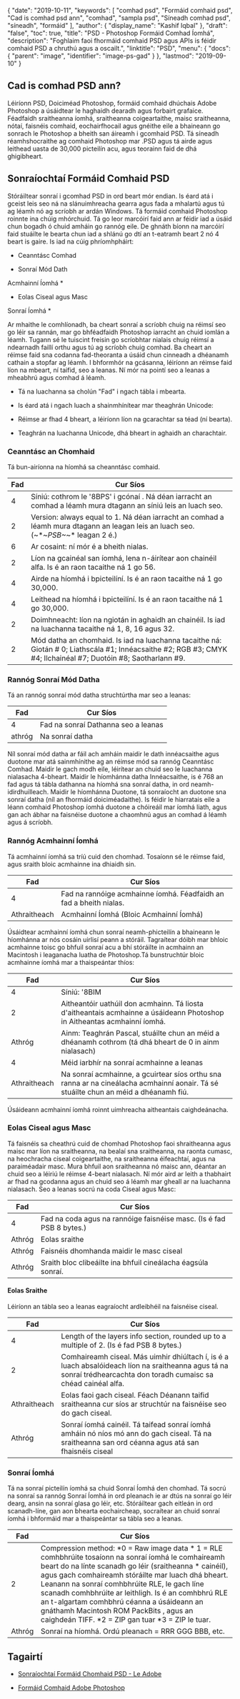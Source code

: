 {
  "date": "2019-10-11",
  "keywords": [
"comhad psd",
"Formáid comhaid psd",
"Cad is comhad psd ann",
"comhad",
"sampla psd",
"Síneadh comhad psd",
"síneadh",
"formáid"
],
  "author": {
    "display_name": "Kashif Iqbal"
},
  "draft": "false",
  "toc": true,
  "title": "PSD - Photoshop Formáid Comhad Íomhá",
  "description": "Foghlaim faoi fhormáid comhaid PSD agus APIs is féidir comhaid PSD a chruthú agus a oscailt.",
  "linktitle": "PSD",
  "menu": {
    "docs": {
      "parent": "image",
      "identifier": "image-ps-gad"
}
},
  "lastmod": "2019-09-10"
}

## Cad is comhad PSD ann?

Léiríonn PSD, Doiciméad Photoshop, formáid comhaid dhúchais Adobe Photoshop a úsáidtear le haghaidh dearadh agus forbairt grafaice. Féadfaidh sraitheanna íomhá, sraitheanna coigeartaithe, maisc sraitheanna, nótaí, faisnéis comhaid, eochairfhocail agus gnéithe eile a bhaineann go sonrach le Photoshop a bheith san áireamh i gcomhaid PSD. Tá síneadh réamhshocraithe ag comhaid Photoshop mar .PSD agus tá airde agus leithead uasta de 30,000 picteilín acu, agus teorainn faid de dhá ghigibheart.

## Sonraíochtaí Formáid Comhaid PSD ##

Stóráiltear sonraí i gcomhad PSD in ord beart mór endian. Is éard atá i gceist leis seo ná na slánuimhreacha gearra agus fada a mhalartú agus tú ag léamh nó ag scríobh ar ardán Windows. Tá formáid comhaid Photoshop roinnte ina chúig mhórchuid. Tá go leor marcóirí faid ann ar féidir iad a úsáid chun bogadh ó chuid amháin go rannóg eile. De ghnáth bíonn na marcóirí faid stuáilte le bearta chun iad a shlánú go dtí an t-eatramh beart 2 nó 4 beart is gaire. Is iad na cúig phríomhpháirt:

* Ceanntásc Comhad

* Sonraí Mód Dath

Acmhainní Íomhá *

* Eolas Ciseal agus Masc

Sonraí Íomhá *


Ar mhaithe le comhlíonadh, ba cheart sonraí a scríobh chuig na réimsí seo go léir sa rannán, mar go bhféadfaidh Photoshop iarracht an chuid iomlán a léamh. Tugann sé le tuiscint freisin go scríobhtar nialais chuig réimsí a ndearnadh faillí orthu agus tú ag scríobh chuig comhad. Ba cheart an réimse faid sna codanna fad-theoranta a úsáid chun cinneadh a dhéanamh cathain a stopfar ag léamh. I bhformhór na gcásanna, léiríonn an réimse faid líon na mbeart, ní taifid, seo a leanas. Ní mór na pointí seo a leanas a mheabhrú agus comhad á léamh.

* Tá na luachanna sa cholún "Fad" i ngach tábla i mbearta.

* Is éard atá i ngach luach a shainmhínítear mar theaghrán Unicode:

* Réimse ar fhad 4 bheart, a léiríonn líon na gcarachtar sa téad (ní bearta).

* Teaghrán na luachanna Unicode, dhá bheart in aghaidh an charachtair.


### Ceanntásc an Chomhaid ###

Tá bun-airíonna na híomhá sa cheanntásc comhaid.

|Fad|Cur Síos
---|---|
|4|Síniú: cothrom le '8BPS' i gcónaí . Ná déan iarracht an comhad a léamh mura dtagann an síniú leis an luach seo.
|2|Version: always equal to 1. Ná déan iarracht an comhad a léamh mura dtagann an leagan leis an luach seo. (~*~*PSB~*~* leagan 2 é.)
|6|Ar cosaint: ní mór é a bheith nialas.
|2|Líon na gcainéal san íomhá, lena n-áirítear aon chainéil alfa. Is é an raon tacaithe ná 1 go 56.
|4|Airde na híomhá i bpicteilíní. Is é an raon tacaithe ná 1 go 30,000.
|4|Leithead na híomhá i bpicteilíní. Is é an raon tacaithe ná 1 go 30,000.
|2|Doimhneacht: líon na ngiotán in aghaidh an chainéil. Is iad na luachanna tacaithe ná 1, 8, 16 agus 32.
|2|Mód datha an chomhaid. Is iad na luachanna tacaithe ná: Giotán # 0; Liathscála #1; Innéacsaithe #2; RGB #3; CMYK #4; Ilchainéal #7; Duotóin #8; Saotharlann #9.

### Rannóg Sonraí Mód Datha ###

Tá an rannóg sonraí mód datha struchtúrtha mar seo a leanas:


|Fad|Cur Síos
---|---|
|4|Fad na sonraí Dathanna seo a leanas
|athróg|Na sonraí datha

Níl sonraí mód datha ar fáil ach amháin maidir le dath innéacsaithe agus duotone mar atá sainmhínithe ag an réimse mód sa rannóg Ceanntásc Comhad. Maidir le gach modh eile, léirítear an chuid seo le luachanna nialasacha 4-bheart. Maidir le híomhánna datha Innéacsaithe, is é 768 an fad agus tá tábla dathanna na híomhá sna sonraí datha, in ord neamh-idirdhuilleach. Maidir le híomhánna Duotone, tá sonraíocht an duotone sna sonraí datha (níl an fhormáid doiciméadaithe). Is féidir le hiarratais eile a léann comhaid Photoshop íomhá duotone a chóireáil mar íomhá liath, agus gan ach ábhar na faisnéise duotone a chaomhnú agus an comhad á léamh agus á scríobh.

### Rannóg Acmhainní Íomhá ###

Tá acmhainní íomhá sa tríú cuid den chomhad. Tosaíonn sé le réimse faid, agus sraith bloic acmhainne ina dhiaidh sin.


|Fad|Cur Síos
---|---|
|4|Fad na rannóige acmhainne íomhá. Féadfaidh an fad a bheith nialas.
|Athraitheach|Acmhainní Íomhá (Bloic Acmhainní Íomhá)

Úsáidtear acmhainní íomhá chun sonraí neamh-phicteilín a bhaineann le híomhánna ar nós cosáin uirlisí peann a stóráil. Tagraítear dóibh mar bhloic acmhainne toisc go bhfuil sonraí acu a bhí stóráilte in acmhainn an Macintosh i leaganacha luatha de Photoshop.Tá bunstruchtúr bloic acmhainne íomhá mar a thaispeántar thíos:


|Fad|Cur Síos
---|---|
|4|Síniú: '8BIM
|2|Aitheantóir uathúil don acmhainn. Tá liosta d'aitheantais acmhainne a úsáideann Photoshop in Aitheantas acmhainní íomhá.
|Athróg|Ainm: Teaghrán Pascal, stuáilte chun an méid a dhéanamh cothrom (tá dhá bheart de 0 in ainm nialasach)
|4|Méid iarbhír na sonraí acmhainne a leanas
|Athraitheach|Na sonraí acmhainne, a gcuirtear síos orthu sna ranna ar na cineálacha acmhainní aonair. Tá sé stuáilte chun an méid a dhéanamh fiú.

Úsáideann acmhainní íomhá roinnt uimhreacha aitheantais caighdeánacha.

### Eolas Ciseal agus Masc ###

Tá faisnéis sa cheathrú cuid de chomhad Photoshop faoi shraitheanna agus maisc mar líon na sraitheanna, na bealaí sna sraitheanna, na raonta cumasc, na heochracha ciseal coigeartaithe, na sraitheanna éifeachtaí, agus na paraiméadair masc. Mura bhfuil aon sraitheanna nó maisc ann, déantar an chuid seo a léiriú le réimse 4-beart nialasach. Ní mór aird ar leith a thabhairt ar fhad na gcodanna agus an chuid seo á léamh mar gheall ar na luachanna nialasach. Seo a leanas socrú na coda Ciseal agus Masc:


|Fad|Cur Síos
---|---|
|4|Fad na coda agus na rannóige faisnéise masc. (Is é fad PSB 8 bytes.)
|Athróg|Eolas sraithe
|Athróg|Faisnéis dhomhanda maidir le masc ciseal
|Athróg|Sraith bloc clibeáilte ina bhfuil cineálacha éagsúla sonraí.

#### Eolas Sraithe ####

Léiríonn an tábla seo a leanas eagraíocht ardleibhéil na faisnéise ciseal.


|Fad|Cur Síos
---|---|
|4|Length of the layers info section, rounded up to a multiple of 2. (Is é fad PSB 8 bytes.)
|2|Comhaireamh ciseal. Más uimhir dhiúltach í, is é a luach absalóideach líon na sraitheanna agus tá na sonraí trédhearcachta don toradh cumaisc sa chéad cainéal alfa.
|Athraitheach|Eolas faoi gach ciseal. Féach Déanann taifid sraitheanna cur síos ar struchtúr na faisnéise seo do gach ciseal.
|Athróg|Sonraí íomhá cainéil. Tá taifead sonraí íomhá amháin nó níos mó ann do gach ciseal. Tá na sraitheanna san ord céanna agus atá san fhaisnéis ciseal

### Sonraí Íomhá ###

Tá na sonraí picteilín íomhá sa chuid Sonraí Íomhá den chomhad. Tá socrú na sonraí sa rannóg Sonraí Íomhá in ord pleanach ie ar dtús na sonraí go léir dearg, ansin na sonraí glasa go léir, etc. Stóráiltear gach eitleán in ord scanadh-líne, gan aon bhearta eochaircheap, socraítear an chuid sonraí íomhá i bhformáid mar a thaispeántar sa tábla seo a leanas.

|Fad|Cur Síos
---|---|
|2|Compression method: *0 = Raw image data * 1 = RLE comhbhrúite tosaíonn na sonraí íomhá le comhaireamh beart do na línte scanadh go léir (sraitheanna * cainéil), agus gach comhaireamh stóráilte mar luach dhá bheart. Leanann na sonraí comhbhrúite RLE, le gach líne scanadh comhbhrúite ar leithligh. Is é an comhbhrú RLE an t-algartam comhbhrú céanna a úsáideann an gnáthamh Macintosh ROM PackBits , agus an caighdeán TIFF. *2 = ZIP gan tuar *3 = ZIP le tuar.
|Athróg|Sonraí na híomhá. Ordú pleanach = RRR GGG BBB, etc.

## Tagairtí ##

* [Sonraíochtaí Formáid Chomhaid PSD - Le Adobe](https://www.adobe.com/devnet-apps/photoshop/fileformatashtml/#50577409_pgfId-1030196)

* [Formáid Comhaid Adobe Photoshop]( https://en.wikipedia.org/wiki/Adobe_Photoshop#File_format)



